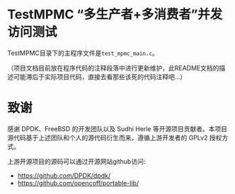 # TestMPMC “多生产者+多消费者”并发访问测试

TestMPMC目录下的主程序文件是`test_mpmc_main.c`。

（项目文档目前放在程序代码的注释段落中进行更新维护，此README文档的描述可能滞后于实际项目代码，直接去看那些该死的代码注释吧...）


# 致谢

感谢 DPDK、FreeBSD 的开发团队以及 Sudhi Herle 等开源项目贡献者。本项目源代码基于上述团队和个人的源代码衍生而来，遵循上游开发者的 GPLv2 授权方式。

上游开源项目的源码可以通过开源网站github访问:
- https://github.com/DPDK/dpdk/
- https://github.com/opencoff/portable-lib/
